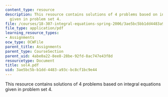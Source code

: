 ```yaml
---
content_type: resource
description: This resource contains solutions of 4 problems based on integral equations
  given in problem set 4.
file: /courses/18-307-integral-equations-spring-2006/3ae5bc5bb1dd4483a93cbc8cf1bc9e44_sol4.pdf
file_type: application/pdf
learning_resource_types:
- Assignments
ocw_type: OCWFile
parent_title: Assignments
parent_type: CourseSection
parent_uid: 4abe0a22-8ee8-28be-92fd-8ac747e43f8d
resourcetype: Document
title: sol4.pdf
uid: 3ae5bc5b-b1dd-4483-a93c-bc8cf1bc9e44
---
```

This resource contains solutions of 4 problems based on integral equations given in problem set 4.

